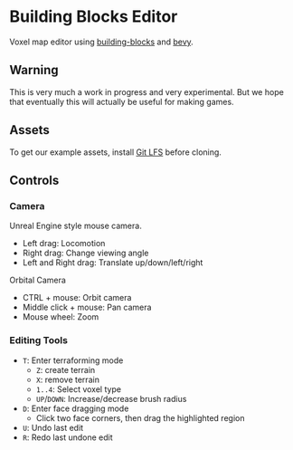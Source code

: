 # Building Blocks Editor

Voxel map editor using [building-blocks](https://github.com/bonsairobo/building-blocks) and [bevy](https://github.com/bevyengine/bevy).

## Warning

This is very much a work in progress and very experimental. But we hope that eventually this will actually be
useful for making games.

## Assets

To get our example assets, install [Git LFS](https://git-lfs.github.com/) before cloning.

## Controls

### Camera

Unreal Engine style mouse camera.

- Left drag: Locomotion
- Right drag: Change viewing angle
- Left and Right drag: Translate up/down/left/right

Orbital Camera
- CTRL + mouse: Orbit camera
- Middle click + mouse: Pan camera
- Mouse wheel: Zoom

### Editing Tools

- `T`: Enter terraforming mode
  - `Z`: create terrain
  - `X`: remove terrain
  - `1..4`: Select voxel type
  - `UP`/`DOWN`: Increase/decrease brush radius
- `D`: Enter face dragging mode
  - Click two face corners, then drag the highlighted region
- `U`: Undo last edit
- `R`: Redo last undone edit
